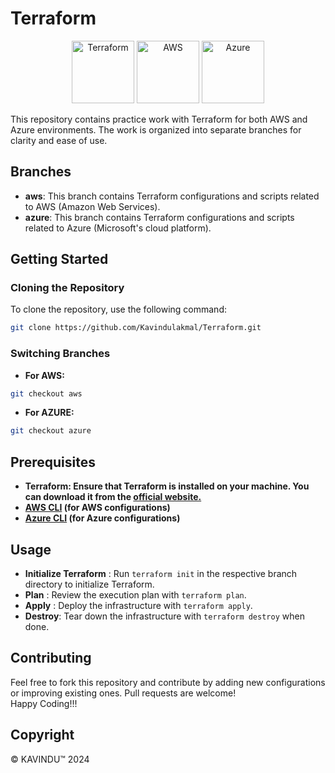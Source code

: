 # Terraform

<p align="center">
  <img src="https://shorturl.at/s4tlA" alt="Terraform" width="100"/>
  <img src="https://a0.awsstatic.com/libra-css/images/logos/aws_logo_smile_1200x630.png" alt="AWS" width="100"/>
  <img src="https://upload.wikimedia.org/wikipedia/commons/a/a8/Microsoft_Azure_Logo.svg" alt="Azure" width="100"/>
</p>

This repository contains practice work with Terraform for both AWS and Azure environments. The work is organized into separate branches for clarity and ease of use.

## Branches

- **aws**: This branch contains Terraform configurations and scripts related to AWS (Amazon Web Services).
- **azure**: This branch contains Terraform configurations and scripts related to Azure (Microsoft's cloud platform).

## Getting Started

### Cloning the Repository

To clone the repository, use the following command:

```bash
git clone https://github.com/Kavindulakmal/Terraform.git
```
### Switching Branches

- **For AWS:**
```bash
git checkout aws
```
- **For AZURE:**
```bash
git checkout azure
```
## Prerequisites
- **Terraform: Ensure that Terraform is installed on your machine. You can download it from the [official website.](https://www.terraform.io/)**
- **[AWS CLI](https://docs.aws.amazon.com/cli/latest/userguide/getting-started-install.html) (for AWS configurations)**
- **[Azure CLI](https://learn.microsoft.com/en-us/cli/azure/) (for Azure configurations)**

## Usage
- **Initialize Terraform** : Run `terraform init` in the respective branch directory to initialize Terraform.
- **Plan** : Review the execution plan with `terraform plan`.
- **Apply** : Deploy the infrastructure with `terraform apply`.
- **Destroy**: Tear down the infrastructure with `terraform destroy` when done.

## Contributing
Feel free to fork this repository and contribute by adding new configurations or improving existing ones. Pull requests are welcome! <br>
Happy Coding!!!

## Copyright
© KAVINDU™ 2024
